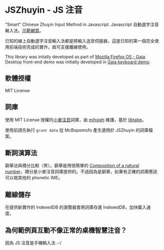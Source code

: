 # JSZhuyin - JS 注音

"Smart" Chinese Zhuyin Input Method in Javascript. Javascript 自動選字注音輸入法。[示範網頁](http://timdream.org/jszhuyin/)。

已知的線上自動選字注音輸入法都是將輸入送至伺服器，這是已知的第一個完全使用前端技術完成的實作，故可支援離線使用。

This library was intially developed as part of [Mozilla Firefox OS - Gaia](https://github.com/mozilla-b2g/gaia). Desktop front-end demo was initially developed in [Gaia keyboard demo](https://github.com/timdream/gaia-keyboard-demo).

## 軟體授權

MIT License

## 詞庫

使用 MIT License 授權的[小麥注音](http://mcbopomofo.openvanilla.org)詞庫，由 [mjhsieh](https://github.com/mjhsieh) 維護，基於 [libtabe](http://sourceforge.net/projects/libtabe/)。

使用前請先執行 `grunt data` 從 McBopomofo 產生適用於 JSZhuyin 的詞庫檔案。

## 斷詞演算法

窮舉法與積分比較（笑）。窮舉是用很簡單的 <a href="http://stackoverflow.com/questions/8375439">Composition of a natural number</a>，積分是小麥注音詞庫提供的。不過因為是窮舉，如果有正確的詞庫應該可以做其他的 phonetic IME。

## 離線儲存

在提供新實作的 IndexedDB 的瀏覽器會將詞庫存進 IndexedDB，加快載入速度。

## 為何範例頁互動不像正常的桌機智慧注音？

因為 JS 注音是手機輸入法 :-/
